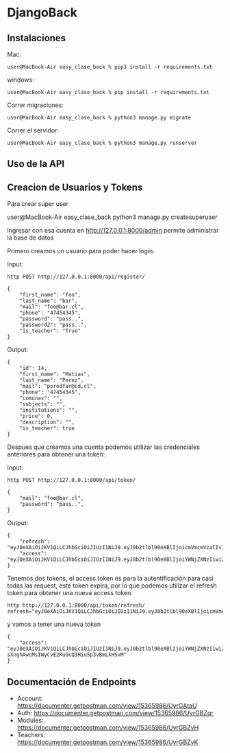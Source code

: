 # DjangoBack

## Instalaciones

Mac:

```console
user@MacBook-Air easy_clase_back % pip3 install -r requirements.txt
```

windows:

```console
user@MacBook-Air easy_clase_back % pip install -r requirements.txt
```

Correr migraciones:

```console
user@MacBook-Air easy_clase_back % python3 manage.py migrate
```

Correr el servidor:

```console
user@MacBook-Air easy_clase_back % python3 manage.py runserver
```

## Uso de la API

## Creacion de Usuarios y Tokens


Para crear super user

user@MacBook-Air easy_clase_back python3 manage.py createsuperuser

Ingresar con esa cuenta en http://127.0.0.1:8000/admin permite administrar la base de datos

Primero creamos un usuario para poder hacer login.

Input:
```
http POST http://127.0.0.1:8000/api/register/
```

```
{
    "first_name": "foo",
    "last_name": "bar",
    "mail": "foo@bar.cl",
    "phone": "47454345",
    "password": "pass..",
    "password2": "pass..",
    "is_teacher": "True"
}
```

Output:
```
{
    "id": 14,
    "first_name": "Matias",
    "last_name": "Perez",
    "mail": "peredfar@cd.cl",
    "phone": "47454345",
    "comunas": "",
    "subjects": "",
    "institutions": "",
    "price": 0,
    "description": "",
    "is_teacher": true
}
```

Despues que creamos una cuenta podemos utilizar las credenciales anteriores para obtener una token:

Input:
```
http POST http://127.0.0.1:8000/api/token/
```

```
{
    "mail": "foo@bar.cl",
    "password": "pass..",
}
```

Output:
```
{
    "refresh": "eyJ0eXAiOiJKV1QiLCJhbGciOiJIUzI1NiJ9.eyJ0b2tlbl90eXBlIjoicmVmcmVzaCIsImV4cCI6MTY1MTAwMDM0NywianRpIjoiYzA5ZDA2MmNlNTI0NDc2ZmE1ZWVhMjg1ZmMxMDFkYjAiLCJ1c2VyX2lkIjoxM30.VPTPdjg0HhqgedokZki4hmroRCAk07OQk8LtdggekME",
    "access": "eyJ0eXAiOiJKV1QiLCJhbGciOiJIUzI1NiJ9.eyJ0b2tlbl90eXBlIjoiYWNjZXNzIiwiZXhwIjoxNjUwOTE0MjQ3LCJqdGkiOiJlN2RmNjFkZDkwMTU0MDEwODdkMWZjOGJjYjZkMGFlMSIsInVzZXJfaWQiOjEzfQ.3uJJRoaNl5rFVQe770Ul76gFgps3HlXc0OI4tjwkQaM"
}
```

Tenemos dos tokens, el access token es para la autentificación para casi todas las request, este token expira, por lo que podemos utilizar el refresh token para obtener una nueva access token.  

```
http http://127.0.0.1:8000/api/token/refresh/ refresh="eyJ0eXAiOiJKV1QiLCJhbGciOiJIUzI1NiJ9.eyJ0b2tlbl90eXBlIjoicmVmcmVzaCIsImV4cCI6MTYxNjI5MjMyMSwianRpIjoiNGNkODA3YTlkMmMxNDA2NWFhMzNhYzMxOTgyMzhkZTgiLCJ1c2VyX2lkIjozfQ.hP1wPOPvaPo2DYTC9M1AuOSogdRL_mGP30CHsbpf4zA"
```
y vamos a tener una nueva token
```
{
    "access": "eyJ0eXAiOiJKV1QiLCJhbGciOiJIUzI1NiJ9.eyJ0b2tlbl90eXBlIjoiYWNjZXNzIiwiZXhwIjoxNjE2MjA4Mjk1LCJqdGkiOiI4NGNhZmMzMmFiZDA0MDQ2YjZhMzFhZjJjMmRiNjUyYyIsInVzZXJfaWQiOjJ9.NJrs-sXnghAwcMsIWyCvE2RuGcQ3Hiu5p3vBmLkHSvM"
}
```

## Documentación de Endpoints
- Account: https://documenter.getpostman.com/view/15365986/UyrGAtaU 
- Auth: https://documenter.getpostman.com/view/15365986/UyrGBZqr
- Modules: https://documenter.getpostman.com/view/15365986/UyrGBZvH
- Teachers: https://documenter.getpostman.com/view/15365986/UyrGBZvK